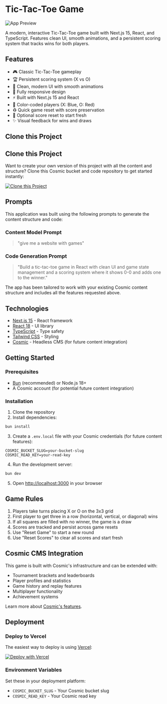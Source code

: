 # Tic-Tac-Toe Game

![App Preview](https://images.unsplash.com/photo-1611996575749-79a3a250f948?w=1200&h=300&fit=crop&auto=format)

A modern, interactive Tic-Tac-Toe game built with Next.js 15, React, and TypeScript. Features clean UI, smooth animations, and a persistent scoring system that tracks wins for both players.

## Features

- 🎮 Classic Tic-Tac-Toe gameplay
- 🏆 Persistent scoring system (X vs O)
- 🎨 Clean, modern UI with smooth animations
- 📱 Fully responsive design
- ⚡ Built with Next.js 15 and React
- 🔵 Color-coded players (X: Blue, O: Red)
- ♻️ Quick game reset with score preservation
- 🔄 Optional score reset to start fresh
- ✨ Visual feedback for wins and draws

## Clone this Project

## Clone this Project

Want to create your own version of this project with all the content and structure? Clone this Cosmic bucket and code repository to get started instantly:

[![Clone this Project](https://img.shields.io/badge/Clone%20this%20Project-29abe2?style=for-the-badge&logo=cosmic&logoColor=white)](https://app.cosmicjs.com/projects/new?clone_bucket=68d6e262e4b13704227fb9c0&clone_repository=68dbda5d1df94af144a25ee6)

## Prompts

This application was built using the following prompts to generate the content structure and code:

### Content Model Prompt

> "give me a website with games"

### Code Generation Prompt

> "Build a tic-tac-toe game in React with clean UI and game state management and a scoring system where it shows 0-0 and adds one to the winner."

The app has been tailored to work with your existing Cosmic content structure and includes all the features requested above.

## Technologies

- [Next.js 15](https://nextjs.org/) - React framework
- [React 18](https://react.dev/) - UI library
- [TypeScript](https://www.typescriptlang.org/) - Type safety
- [Tailwind CSS](https://tailwindcss.com/) - Styling
- [Cosmic](https://www.cosmicjs.com/docs) - Headless CMS (for future content integration)

## Getting Started

### Prerequisites

- [Bun](https://bun.sh/) (recommended) or Node.js 18+
- A Cosmic account (for potential future content integration)

### Installation

1. Clone the repository
2. Install dependencies:

```bash
bun install
```

3. Create a `.env.local` file with your Cosmic credentials (for future content features):

```env
COSMIC_BUCKET_SLUG=your-bucket-slug
COSMIC_READ_KEY=your-read-key
```

4. Run the development server:

```bash
bun dev
```

5. Open [http://localhost:3000](http://localhost:3000) in your browser

## Game Rules

1. Players take turns placing X or O on the 3x3 grid
2. First player to get three in a row (horizontal, vertical, or diagonal) wins
3. If all squares are filled with no winner, the game is a draw
4. Scores are tracked and persist across game resets
5. Use "Reset Game" to start a new round
6. Use "Reset Scores" to clear all scores and start fresh

## Cosmic CMS Integration

This game is built with Cosmic's infrastructure and can be extended with:
- Tournament brackets and leaderboards
- Player profiles and statistics
- Game history and replay features
- Multiplayer functionality
- Achievement systems

Learn more about [Cosmic's features](https://www.cosmicjs.com/docs).

## Deployment

### Deploy to Vercel

The easiest way to deploy is using [Vercel](https://vercel.com):

[![Deploy with Vercel](https://vercel.com/button)](https://vercel.com/new)

### Environment Variables

Set these in your deployment platform:

- `COSMIC_BUCKET_SLUG` - Your Cosmic bucket slug
- `COSMIC_READ_KEY` - Your Cosmic read key

<!-- README_END -->